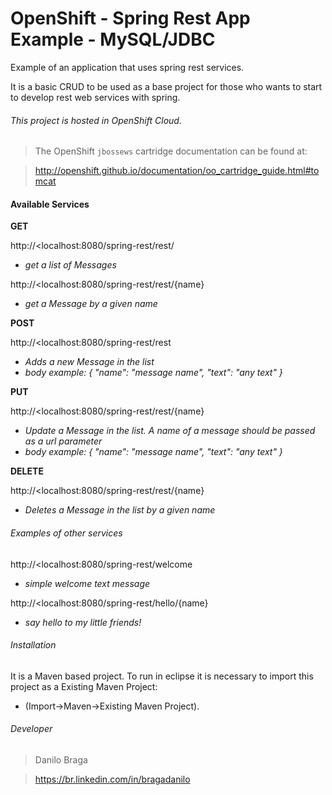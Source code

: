 # OpenShift - Spring Rest App Example - MySQL/JDBC

Example of an application that uses spring rest services. 

It is a basic CRUD to be used as a base project for those who wants to start to develop rest web services with spring.

###### This project is hosted in OpenShift Cloud. 
> The OpenShift `jbossews` cartridge documentation can be found at:

> http://openshift.github.io/documentation/oo_cartridge_guide.html#tomcat

#### Available Services

**GET**
	
http://<localhost:8080/spring-rest/rest/
- *get a list of Messages*

http://<localhost:8080/spring-rest/rest/{name}
- *get a Message by a given name*
	
**POST**

http://<localhost:8080/spring-rest/rest
- *Adds a new Message in the list*
- *body example: { "name": "message name", "text": "any text" }*
	
**PUT**

http://<localhost:8080/spring-rest/rest/{name}
- *Update a Message in the list. A name of a message should be passed as a url parameter*
- *body example: { "name": "message name", "text": "any text" }*

**DELETE** 

http://<localhost:8080/spring-rest/rest/{name}
- *Deletes a Message in the list by a given name* 


###### Examples of other services

http://<localhost:8080/spring-rest/welcome
 - *simple welcome text message*
 
http://<localhost:8080/spring-rest/hello/{name}
 - *say hello to my little friends!*
 
###### Installation 
It is a Maven based project. To run in eclipse it is necessary to import this project as a Existing Maven Project:
- (Import->Maven->Existing Maven Project).
 
 
###### Developer
> Danilo Braga

> https://br.linkedin.com/in/bragadanilo